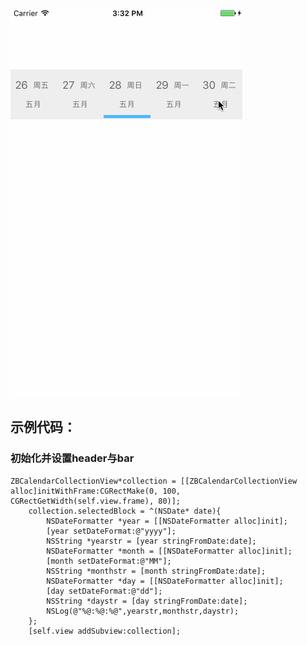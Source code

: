 ![image](https://raw.githubusercontent.com/jzb4068/ZBCalendar/master/ZBCalendar/GIF/演示.gif)
## **示例代码**：

### 初始化并设置header与bar
```objc
ZBCalendarCollectionView*collection = [[ZBCalendarCollectionView alloc]initWithFrame:CGRectMake(0, 100, CGRectGetWidth(self.view.frame), 80)];
    collection.selectedBlock = ^(NSDate* date){
        NSDateFormatter *year = [[NSDateFormatter alloc]init];
        [year setDateFormat:@"yyyy"];
        NSString *yearstr = [year stringFromDate:date];
        NSDateFormatter *month = [[NSDateFormatter alloc]init];
        [month setDateFormat:@"MM"];
        NSString *monthstr = [month stringFromDate:date];
        NSDateFormatter *day = [[NSDateFormatter alloc]init];
        [day setDateFormat:@"dd"];
        NSString *daystr = [day stringFromDate:date];
        NSLog(@"%@:%@:%@",yearstr,monthstr,daystr);
    };
    [self.view addSubview:collection];
```
